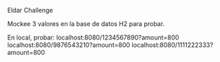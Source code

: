 Eldar Challenge

Mockee 3 valores en la base de datos H2 para probar.

En local, probar:
localhost:8080/1234567890?amount=800
localhost:8080/9876543210?amount=800
localhost:8080/1111222333?amount=800
                 
